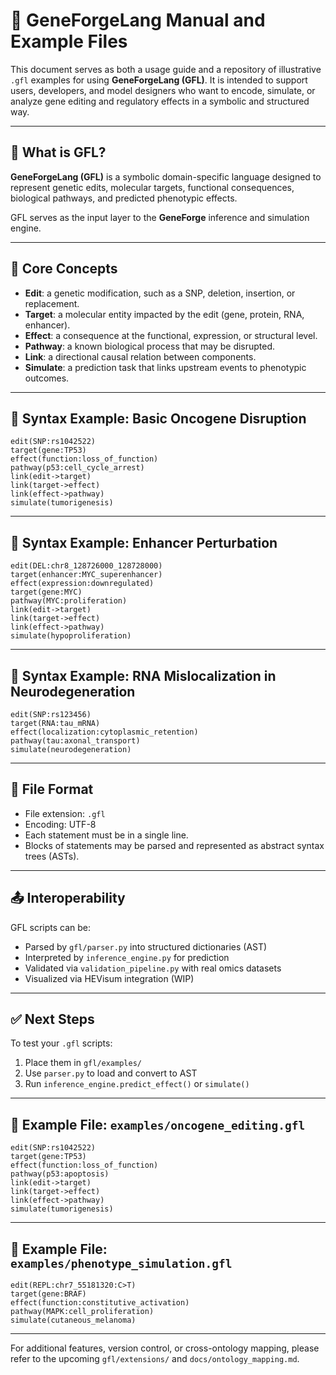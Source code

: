 # 📘 GeneForgeLang Manual and Example Files

This document serves as both a usage guide and a repository of illustrative `.gfl` examples for using **GeneForgeLang (GFL)**. It is intended to support users, developers, and model designers who want to encode, simulate, or analyze gene editing and regulatory effects in a symbolic and structured way.

---

## 🧠 What is GFL?

**GeneForgeLang (GFL)** is a symbolic domain-specific language designed to represent genetic edits, molecular targets, functional consequences, biological pathways, and predicted phenotypic effects.

GFL serves as the input layer to the **GeneForge** inference and simulation engine.

---

## 🔧 Core Concepts

- **Edit**: a genetic modification, such as a SNP, deletion, insertion, or replacement.
- **Target**: a molecular entity impacted by the edit (gene, protein, RNA, enhancer).
- **Effect**: a consequence at the functional, expression, or structural level.
- **Pathway**: a known biological process that may be disrupted.
- **Link**: a directional causal relation between components.
- **Simulate**: a prediction task that links upstream events to phenotypic outcomes.

---

## 🧬 Syntax Example: Basic Oncogene Disruption

```gfl
edit(SNP:rs1042522)
target(gene:TP53)
effect(function:loss_of_function)
pathway(p53:cell_cycle_arrest)
link(edit->target)
link(target->effect)
link(effect->pathway)
simulate(tumorigenesis)
```

---

## 🧬 Syntax Example: Enhancer Perturbation

```gfl
edit(DEL:chr8_128726000_128728000)
target(enhancer:MYC_superenhancer)
effect(expression:downregulated)
target(gene:MYC)
pathway(MYC:proliferation)
link(edit->target)
link(target->effect)
link(effect->pathway)
simulate(hypoproliferation)
```

---

## 🧬 Syntax Example: RNA Mislocalization in Neurodegeneration

```gfl
edit(SNP:rs123456)
target(RNA:tau_mRNA)
effect(localization:cytoplasmic_retention)
pathway(tau:axonal_transport)
simulate(neurodegeneration)
```

---

## 📂 File Format

- File extension: `.gfl`
- Encoding: UTF-8
- Each statement must be in a single line.
- Blocks of statements may be parsed and represented as abstract syntax trees (ASTs).

---

## 📤 Interoperability

GFL scripts can be:

- Parsed by `gfl/parser.py` into structured dictionaries (AST)
- Interpreted by `inference_engine.py` for prediction
- Validated via `validation_pipeline.py` with real omics datasets
- Visualized via HEVisum integration (WIP)

---

## ✅ Next Steps

To test your `.gfl` scripts:
1. Place them in `gfl/examples/`
2. Use `parser.py` to load and convert to AST
3. Run `inference_engine.predict_effect()` or `simulate()`

---

## 📁 Example File: `examples/oncogene_editing.gfl`

```gfl
edit(SNP:rs1042522)
target(gene:TP53)
effect(function:loss_of_function)
pathway(p53:apoptosis)
link(edit->target)
link(target->effect)
link(effect->pathway)
simulate(tumorigenesis)
```

---

## 📁 Example File: `examples/phenotype_simulation.gfl`

```gfl
edit(REPL:chr7_55181320:C>T)
target(gene:BRAF)
effect(function:constitutive_activation)
pathway(MAPK:cell_proliferation)
simulate(cutaneous_melanoma)
```

---

For additional features, version control, or cross-ontology mapping, please refer to the upcoming `gfl/extensions/` and `docs/ontology_mapping.md`.
